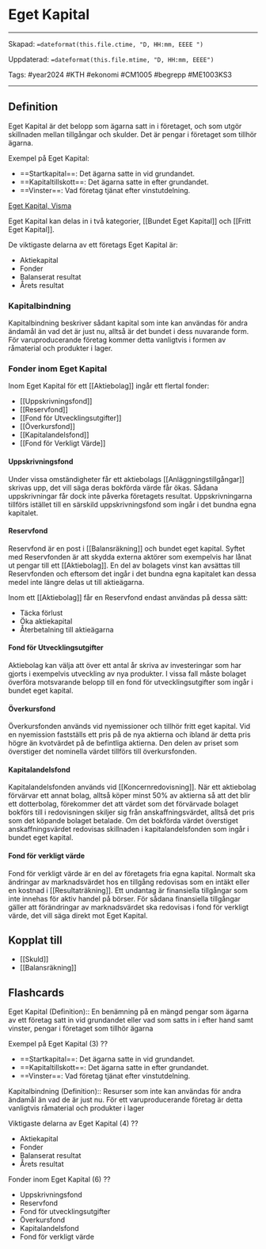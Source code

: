 # Eget Kapital

---
Skapad: `=dateformat(this.file.ctime, "D, HH:mm, EEEE ")`

Uppdaterad: `=dateformat(this.file.mtime, "D, HH:mm, EEEE")`

Tags: #year2024 #KTH #ekonomi #CM1005 #begrepp #ME1003KS3

---

## Definition

Eget Kapital är det belopp som ägarna satt in i företaget, och som utgör skillnaden mellan tillgångar och skulder. Det är pengar i företaget som tillhör ägarna.

Exempel på Eget Kapital:

- ==Startkapital==: Det ägarna satte in vid grundandet.
- ==Kapitaltillskott==: Det ägarna satte in efter grundandet.
- ==Vinster==: Vad företag tjänat efter vinstutdelning.

[Eget Kapital, Visma](https://vismaspcs.se/ekonomiska-termer/vad-ar-eget-kapital)

Eget Kapital kan delas in i två kategorier, [[Bundet Eget Kapital]] och [[Fritt Eget Kapital]].

De viktigaste delarna av ett företags Eget Kapital är:

- Aktiekapital
- Fonder
- Balanserat resultat
- Årets resultat

### Kapitalbindning

Kapitalbindning beskriver sådant kapital som inte kan användas för andra ändamål än vad det är just nu, alltså är det bundet i dess nuvarande form. För varuproducerande företag kommer detta vanligtvis i formen av råmaterial och produkter i lager.

### Fonder inom Eget Kapital

Inom Eget Kapital för ett [[Aktiebolag]] ingår ett flertal fonder:

- [[Uppskrivningsfond]]
- [[Reservfond]]
- [[Fond för Utvecklingsutgifter]]
- [[Överkursfond]]
- [[Kapitalandelsfond]]
- [[Fond för Verkligt Värde]]

#### Uppskrivningsfond

Under vissa omständigheter får ett aktiebolags [[Anläggningstillgångar]] skrivas upp, det vill säga deras bokförda värde får ökas. Sådana uppskrivningar får dock inte påverka företagets resultat. Uppskrivningarna tillförs istället till en särskild uppskrivningsfond som ingår i det bundna egna kapitalet.

#### Reservfond

Reservfond är en post i [[Balansräkning]] och bundet eget kapital. Syftet med Reservfonden är att skydda externa aktörer som exempelvis har lånat ut pengar till ett [[Aktiebolag]]. En del av bolagets vinst kan avsättas till Reservfonden och eftersom det ingår i det bundna egna kapitalet kan dessa medel inte längre delas ut till aktieägarna.

Inom ett [[Aktiebolag]] får en Reservfond endast användas på dessa sätt:

- Täcka förlust
- Öka aktiekapital
- Återbetalning till aktieägarna

#### Fond för Utvecklingsutgifter

Aktiebolag kan välja att över ett antal år skriva av investeringar som har gjorts i exempelvis utveckling av nya produkter. I vissa fall måste bolaget överföra motsvarande belopp till en fond för utvecklingsutgifter som ingår i bundet eget kapital.

#### Överkursfond

Överkursfonden används vid nyemissioner och tillhör fritt eget kapital. Vid en nyemission fastställs ett pris på de nya aktierna och ibland är detta pris högre än kvotvärdet på de befintliga aktierna. Den delen av priset som överstiger det nominella värdet tillförs till överkursfonden.

#### Kapitalandelsfond

Kapitalandelsfonden används vid [[Koncernredovisning]]. När ett aktiebolag förvärvar ett annat bolag, alltså köper minst 50% av aktierna så att det blir ett dotterbolag, förekommer det att värdet som det förvärvade bolaget bokförs till i redovisningen skiljer sig från anskaffningsvärdet, alltså det pris som det köpande bolaget betalade. Om det bokförda värdet överstiget anskaffningsvärdet redovisas skillnaden i kapitalandelsfonden som ingår i bundet eget kapital.

#### Fond för verkligt värde

Fond för verkligt värde är en del av företagets fria egna kapital. Normalt ska ändringar av marknadsvärdet hos en tillgång redovisas som en intäkt eller en kostnad i [[Resultaträkning]]. Ett undantag är finansiella tillgångar som inte innehas för aktiv handel på börser. För sådana finansiella tillgångar gäller att förändringar av marknadsvärdet ska redovisas i fond för verkligt värde, det vill säga direkt mot Eget Kapital.

## Kopplat till

- [[Skuld]]
- [[Balansräkning]]

## Flashcards

Eget Kapital (Definition):: En benämning på en mängd pengar som ägarna av ett företag satt in vid grundandet eller vad som satts in i efter hand samt vinster, pengar i företaget som tillhör ägarna
<!--SR:!2024-02-26,19,250!2024-03-02,4,280-->

Exempel på Eget Kapital (3)
??
- ==Startkapital==: Det ägarna satte in vid grundandet.
- ==Kapitaltillskott==: Det ägarna satte in efter grundandet.
- ==Vinster==: Vad företag tjänat efter vinstutdelning.
<!--SR:!2024-02-24,15,292!2024-04-11,47,308-->

Kapitalbindning (Definition):: Resurser som inte kan användas för andra ändamål än vad de är just nu. För ett varuproducerande företag är detta vanligtvis råmaterial och produkter i lager
<!--SR:!2024-03-18,23,262!2024-03-01,3,260-->

Viktigaste delarna av Eget Kapital (4)
??
- Aktiekapital
- Fonder
- Balanserat resultat
- Årets resultat

Fonder inom Eget Kapital (6)
??
- Uppskrivningsfond
- Reservfond
- Fond för utvecklingsutgifter
- Överkursfond
- Kapitalandelsfond
- Fond för verkligt värde
